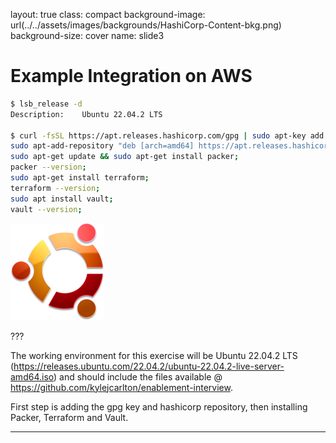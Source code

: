 layout: true
class: compact
background-image: url(../../assets/images/backgrounds/HashiCorp-Content-bkg.png)
background-size: cover
name: slide3

# Example Integration on AWS

```bash
$ lsb_release -d
Description:    Ubuntu 22.04.2 LTS

$ curl -fsSL https://apt.releases.hashicorp.com/gpg | sudo apt-key add -;
sudo apt-add-repository "deb [arch=amd64] https://apt.releases.hashicorp.com $(lsb_release -cs) main";
sudo apt-get update && sudo apt-get install packer;
packer --version;
sudo apt-get install terraform;
terraform --version;
sudo apt install vault;
vault --version;
```
![Ubuntu Logo](./assets/images/logo_ubuntu_small.png#)

???

The working environment for this exercise will be Ubuntu 22.04.2 LTS (https://releases.ubuntu.com/22.04.2/ubuntu-22.04.2-live-server-amd64.iso) and should include the files available @ https://github.com/kylejcarlton/enablement-interview.

First step is adding the gpg key and hashicorp repository, then installing Packer, Terraform and Vault.

---
